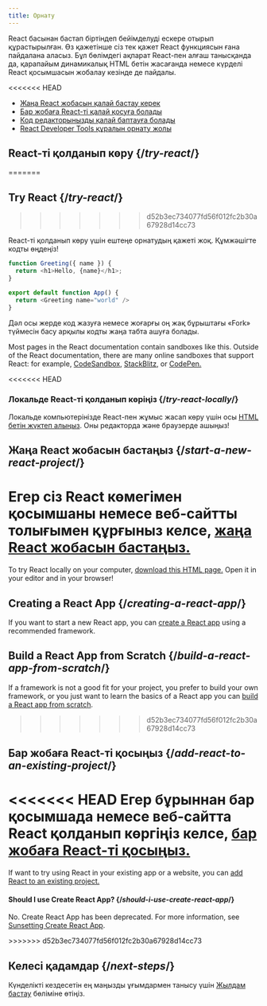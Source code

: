 ```yaml
---
title: Орнату
---
```


<Intro>

React басынан бастап біртіндеп бейімделуді ескере отырып құрастырылған. Өз қажетінше cіз тек қажет React функциясын ғана пайдалана аласыз. Бұл бөлімдегі ақпарат React-пен алғаш танысқанда да, қарапайым динамикалық HTML бетін жасағанда немесе күрделі React қосымшасын жобалау кезінде де пайдалы.

</Intro>

<<<<<<< HEAD
<YouWillLearn isChapter={true}>

* [Жаңа React жобасын қалай бастау керек](/learn/start-a-new-react-project)
* [Бар жобаға React-тi қалай қосуға болады](/learn/add-react-to-an-existing-project)
* [Код редакторынызды қалай баптауға болады](/learn/editor-setup)
* [React Developer Tools құралын орнату жолы](/learn/react-developer-tools)

</YouWillLearn>

## React-тi қолданып көрy {/*try-react*/}
=======
## Try React {/*try-react*/}
>>>>>>> d52b3ec734077fd56f012fc2b30a67928d14cc73

React-тi қолданып көру үшін ештеңе орнатудың қажеті жоқ. Құмжәшігте кодты өңдеңіз!

<Sandpack>

```js
function Greeting({ name }) {
  return <h1>Hello, {name}</h1>;
}

export default function App() {
  return <Greeting name="world" />
}
```

</Sandpack>

Дәл осы жерде код жазуға немесе жоғарғы оң жақ бұрыштағы «Fork» түймесін басу арқылы кодты жаңа табта ашуға болады.

Most pages in the React documentation contain sandboxes like this. Outside of the React documentation, there are many online sandboxes that support React: for example, [CodeSandbox](https://codesandbox.io/s/new), [StackBlitz](https://stackblitz.com/fork/react), or [CodePen.](https://codepen.io/pen?template=QWYVwWN)

<<<<<<< HEAD
### Локальде React-тi қолданып көріңіз {/*try-react-locally*/}

Локальде компьютерінізде React-пен жұмыс жасап көру үшін осы [HTML бетін жүктеп алыңыз](https://gist.githubusercontent.com/gaearon/0275b1e1518599bbeafcde4722e79ed1/raw/db72dcbf3384ee1708c4a07d3be79860db04bff0/example.html). Оны редакторда және браузерде ашыңыз!

## Жаңа React жобасын бастаңыз {/*start-a-new-react-project*/}

Егер сіз React көмегімен қосымшаны немесе веб-сайтты толығымен құрғыныз келсе, [жаңа React жобасын бастаңыз.](/learn/start-a-new-react-project)
=======
To try React locally on your computer, [download this HTML page.](https://gist.githubusercontent.com/gaearon/0275b1e1518599bbeafcde4722e79ed1/raw/db72dcbf3384ee1708c4a07d3be79860db04bff0/example.html) Open it in your editor and in your browser!

## Creating a React App {/*creating-a-react-app*/}

If you want to start a new React app, you can [create a React app](/learn/creating-a-react-app) using a recommended framework.

## Build a React App from Scratch {/*build-a-react-app-from-scratch*/}

If a framework is not a good fit for your project, you prefer to build your own framework, or you just want to learn the basics of a React app you can [build a React app from scratch](/learn/build-a-react-app-from-scratch).
>>>>>>> d52b3ec734077fd56f012fc2b30a67928d14cc73

## Бар жобаға React-тi қосыңыз {/*add-react-to-an-existing-project*/}

<<<<<<< HEAD
Егер бұрыннан бар қосымшада немесе веб-сайтта React қолданып көргіңіз келсе, [бар жобаға React-ті қосыңыз.](/learn/add-react-to-an-existing-project)
=======
If want to try using React in your existing app or a website, you can [add React to an existing project.](/learn/add-react-to-an-existing-project)


<Note>

#### Should I use Create React App? {/*should-i-use-create-react-app*/}

No. Create React App has been deprecated. For more information, see [Sunsetting Create React App](/blog/2025/02/14/sunsetting-create-react-app).

</Note>
>>>>>>> d52b3ec734077fd56f012fc2b30a67928d14cc73

## Келесі қадамдар {/*next-steps*/}

Күнделікті кездесетін ең маңызды ұғымдармен танысу үшін [Жылдам бастау](/learn) бөліміне өтіңіз.

